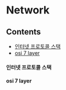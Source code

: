 
# Network
## Contents

- [인터넷 프로토콜 스택](#인터넷-프로토콜-스택)
- [osi 7 layer](#osi-7-layer)



#### 인터넷 프로토콜 스택
#### osi 7 layer

